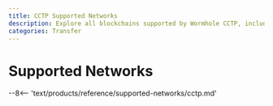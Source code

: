 ```yaml
---
title: CCTP Supported Networks
description: Explore all blockchains supported by Wormhole CCTP, including network availability, block explorers, and cross-chain transfer support.
categories: Transfer
---
```


# Supported Networks

--8<-- 'text/products/reference/supported-networks/cctp.md'